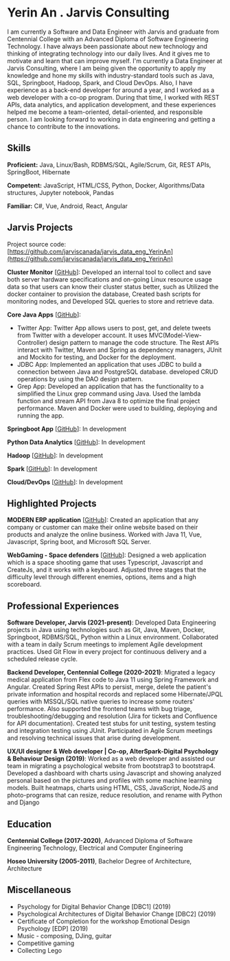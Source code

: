 # Yerin An . Jarvis Consulting

I am currently a Software and Data Engineer with Jarvis and graduate from Centennial College with an Advanced Diploma of Software Engineering Technology. I have always been passionate about new technology and thinking of integrating technology into our daily lives. And it gives me to motivate and learn that can improve myself. I'm currently a Data Engineer at Jarvis Consulting, where I am being given the opportunity to apply my knowledge and hone my skills with industry-standard tools such as Java, SQL, Springboot, Hadoop, Spark, and Cloud DevOps. Also, I have experience as a back-end developer for around a year, and I worked as a web developer with a co-op program. During that time, I worked with REST APIs, data analytics, and application development, and these experiences helped me become a team-oriented, detail-oriented, and responsible person. I am looking forward to working in data engineering and getting a chance to contribute to the innovations.

## Skills

**Proficient:** Java, Linux/Bash, RDBMS/SQL, Agile/Scrum, Git, REST APIs, SpringBoot, Hibernate

**Competent:** JavaScript, HTML/CSS, Python, Docker, Algorithms/Data structures, Jupyter notebook, Pandas

**Familiar:** C#, Vue, Android, React, Angular

## Jarvis Projects

Project source code: [https://github.com/jarviscanada/jarvis_data_eng_YerinAn](https://github.com/jarviscanada/jarvis_data_eng_YerinAn)


**Cluster Monitor** [[GitHub](https://github.com/jarviscanada/jarvis_data_eng_YerinAn/tree/master/linux_sql)]: Developed an internal tool to collect and save both server hardware specifications and on-going Linux resource usage data so that users can know their cluster status better, such as Utilized the docker container to provision the database, Created bash scripts for monitoring nodes, and Developed SQL queries to store and retrieve data.

**Core Java Apps** [[GitHub](https://github.com/jarviscanada/jarvis_data_eng_YerinAn/tree/master/core_java)]:
      
  - Twitter App: Twitter App allows users to post, get, and delete tweets from Twitter with a developer account. It uses MVC(Model-View-Controller) design pattern to manage the code structure. The Rest APIs interact with Twitter, Maven and Spring as dependency managers, JUnit and Mockito for testing, and Docker for the deployment.
  - JDBC App: Implemented an application that uses JDBC to build a connection between Java and PostgreSQL database. developed CRUD operations by using the DAO design pattern.
  - Grep App: Developed an application that has the functionality to a simplified the Linux grep command using Java. Used the lambda function and stream API from Java 8 to optimize the final project performance. Maven and Docker were used to building, deploying and running the app.

**Springboot App** [[GitHub](https://github.com/jarviscanada/jarvis_data_eng_YerinAn/tree/master/springboot)]: In development

**Python Data Analytics** [[GitHub](https://github.com/jarviscanada/jarvis_data_eng_YerinAn/tree/master/python_data_anlytics)]: In development

**Hadoop** [[GitHub](https://github.com/jarviscanada/jarvis_data_eng_YerinAn/tree/master/hadoop)]: In development

**Spark** [[GitHub](https://github.com/jarviscanada/jarvis_data_eng_YerinAn/tree/master/spark)]: In development

**Cloud/DevOps** [[GitHub](https://github.com/jarviscanada/jarvis_data_eng_YerinAn/tree/master/cloud_devops)]: In development


## Highlighted Projects
**MODERN ERP application** [[GitHub](https://github.com/caiquebispoferreira/resourceserver)]: Created an application that any company or customer can make their online website based on their products and analyze the online business. Worked with Java 11, Vue, Javascript, Spring boot, and Microsoft SQL Server.

**WebGaming - Space defenders** [[GitHub](https://github.com/Calvin05/WebGamming-Group1)]: Designed a web application which is a space shooting game that uses Typescript, Javascript and CreateJs, and it works with a keyboard. Adjusted three stages that the difficulty level through different enemies, options, items and a high scoreboard.


## Professional Experiences

**Software Developer, Jarvis (2021-present)**: Developed Data Engineering projects in Java using technologies such as Git, Java, Maven, Docker, Springboot, RDBMS/SQL, Python within a Linux environment. Collaborated with a team in daily Scrum meetings to implement Agile development practices. Used Git Flow in every project for continuous delivery and a scheduled release cycle.

**Backend Developer, Centennial College (2020-2021)**: Migrated a legacy medical application from Flex code to Java 11 using Spring Framework and Angular. Created Spring Rest APIs to persist, merge, delete the patient's private information and hospital records and replaced some Hibernate/JPQL queries with MSSQL/SQL native queries to increase some routers' performance. Also supported the frontend teams with bug triage, troubleshooting/debugging and resolution (Jira for tickets and Confluence for API documentation). Created test stubs for unit testing, system testing and integration testing using JUnit. Participated in Agile Scrum meetings and resolving technical issues that arise during development.

**UX/UI designer & Web developer | Co-op, AlterSpark-Digital Psychology & Behaviour Design (2019)**: Worked as a web developer and assisted our team in migrating a psychological website from bootstrap3 to bootstrap4. Developed a dashboard with charts using Javascript and showing analyzed personal based on the pictures and profiles with some machine learning models. Built heatmaps, charts using HTML, CSS, JavaScript, NodeJS and photo-programs that can resize, reduce resolution, and rename with Python and Django


## Education
**Centennial College (2017-2020)**, Advanced Diploma of Software Engineering Technology, Electrical and Computer Engineering

**Hoseo University (2005-2011)**, Bachelor Degree of Architecture, Architecture


## Miscellaneous
- Psychology for Digital Behavior Change [DBC1] (2019)
- Psychological Architectures of Digital Behavior Change [DBC2] (2019)
- Certificate of Completion for the workshop Emotional Design Psychology [EDP] (2019)
- Music - composing, DJing, guitar
- Competitive gaming
- Collecting Lego